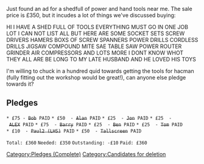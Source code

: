 Just found an ad for a shedfull of power and hand tools near me. The
sale price is £350, but it incudes a lot of things we've discussed
buying:

HI I HAVE A SHED FULL OF TOOLS EVERYTHING MUST GO IN ONE JOB LOT I CAN
NOT LIST ALL BUT HERE ARE SOME SOCKET SETS SCREW DRIVERS HAMERS BOXS OF
SCREW SPANNERS POWER DRILLS CORDLESS DRILLS JIGSAW COMPOUND MITE SAE
TABLE SAW POWER ROUTER GRINDER AIR COMPRESSORS AND LOTS MORE I DONT KNOW
WHOT THEY ALL ARE BE LONG TO MY LATE HUSBAND AND HE LOVED HIS TOYS

I'm willing to chuck in a hundred quid towards getting the tools for
hacman (fully fitting out the workshop would be great!), can anyone else
pledge towards it?

Pledges
-------

`* £75 - `<s>`Bob`</s>` PAID`
`* £50  - `<s>`Alan`</s>` PAID`
`* £25  - `<s>`Jon`</s>` PAID`
`* £25  - `<s>`ALEX`</s>` PAID`
`* £75  - `<s>`Barry`</s>` PAID`
`* £25  - `<s>`Ben`</s>` PAID`
`* £25  - `<s>`Tom`</s>` PAID`
`* £10  - `<s>`Paul2 (LHS)`</s>` PAID`
`* £50  - `<s>`Tallscreen`</s>` PAID`

`Total: £360`
`Needed: £350`
`Outstanding: -£10`
`Paid: £360`

[Category:Pledges (Complete)](Category:Pledges_(Complete) "wikilink")
[Category:Candidates for
deletion](Category:Candidates_for_deletion "wikilink")